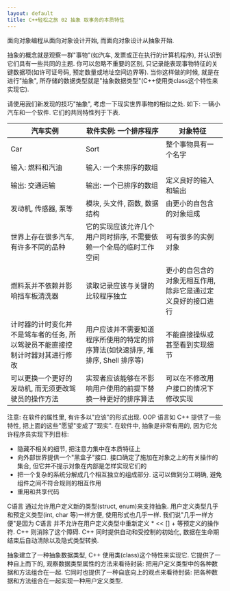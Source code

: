 ```yaml
---
layout: default
title: C++轻松之旅 02 抽象 取事务的本质特性
---
```

<p class="paragraph">
面向对象编程从面向对象设计开始, 而面向对象设计从抽象开始.
</p>

<p class="paragraph">
抽象的概念就是观察一群"事物"(如汽车, 发票或正在执行的计算机程序), 并认识到它们具有一些共同的主题. 你可以忽略不重要的区别, 只记录能表现事物特征的关键数据项(如许可证号码, 预定数量或地址空间边界等). 当你这样做的时候, 就是在进行"抽象", 所存储的数据类型就是"抽象数据类型"(C++使用类class这个特性来实现它).
</p>

<p class="paragraph">
请使用我们新发现的技巧"抽象", 考虑一下现实世界事物的相似之处. 如下: 一辆小汽车和一个软件. 它们的共同特性列于下表.
</p>

<p class="paragraph">

</p>

汽车实例 | 软件实例: 一个排序程序 | 对象特征
------- | ------- | --------
Car | Sort | 整个事物具有一个名字
输入: 燃料和汽油 | 输入: 一个未排序的数组 |
输出: 交通运输 | 输出: 一个已排序的数组 | 定义良好的输入和输出
发动机, 传感器, 泵等 | 模块, 头文件, 函数, 数据结构 | 由更小的自包含的对象组成
世界上存在很多汽车, 有许多不同的品种 | 它的实现应该允许几个用户同时排序, 不需要依赖一个全局的临时工作空间 | 可有很多的实例对象
燃料泵并不依赖并影响挡车板清洗器 | 读取记录应该与关键的比较程序独立 | 更小的自包含的对象无相互作用, 除非它是通过定义良好的接口进行
计时器的计时变化并不是驾车者的任务, 所以驾驶员不能直接控制计时器对其进行修改 | 用户应该并不需要知道程序所使用的特定的排序算法(如快速排序, 堆排序, Shell 排序等) | 不能直接操纵或甚至看到实现细节
可以更换一个更好的发动机, 而无须更改驾驶员的操作方法 | 实现者应该能够在不影响用户使用的前提下替换一种更好的排序算法 | 可以在不修改用户接口的情况下修改实现

注意: 在软件的属性里, 有许多以"应该"的形式出现. OOP 语言如 C++ 提供了一些特性, 把上面的这些"愿望"变成了"现实". 在软件中, 抽象是非常有用的, 因为它允许程序员实现下列目标:

* 隐藏不相关的细节, 把注意力集中在本质特征上
* 向外部世界提供一个"黑盒子"接口. 接口确定了施加在对象之上的有关操作的集合, 但它并不提示对象在内部是怎样实现它们的
* 把一个复杂的系统分解成几个相互独立的组成部分. 这可以做到分工明确, 避免组件之间不符合规则的相互作用
* 重用和共享代码

C语言 通过允许用户定义新的类型(struct, enum)来支持抽象. 用户定义类型几乎和预定义类型(int, char 等)一样方便, 使用形式也几乎一样. 我们说"几乎一样方便"是因为 C语言 并不允许在用户定义类型中重新定义 * << [] + 等预定义的操作符. C++ 则消除了这个障碍. C++ 同时提供自动和受控制的初始化, 数据在生命期结束后自动清除以及隐式类型转换.

抽象建立了一种抽象数据类型, C++ 使用类(class)这个特性来实现它. 它提供了一种自上而下的, 观察数据类型属性的方法来看待封装: 把用户定义类型中的各种数据和方法组合在一起. 它同时也提供了一种自底向上的观点来看待封装: 把各种数据和方法组合在一起实现一种用户定义类型.
